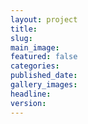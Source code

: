 ```yaml
---
layout: project
title: 
slug: 
main_image: 
featured: false
categories: 
published_date: 
gallery_images: 
headline: 
version:
---
```


